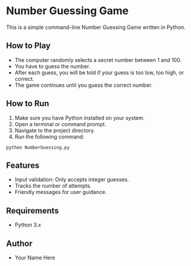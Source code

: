 # Number Guessing Game

This is a simple command-line Number Guessing Game written in Python.

## How to Play
- The computer randomly selects a secret number between 1 and 100.
- You have to guess the number.
- After each guess, you will be told if your guess is too low, too high, or correct.
- The game continues until you guess the correct number.

## How to Run
1. Make sure you have Python installed on your system.
2. Open a terminal or command prompt.
3. Navigate to the project directory.
4. Run the following command:

```
python NumberGuessing.py
```

## Features
- Input validation: Only accepts integer guesses.
- Tracks the number of attempts.
- Friendly messages for user guidance.

## Requirements
- Python 3.x

## Author
- Your Name Here
